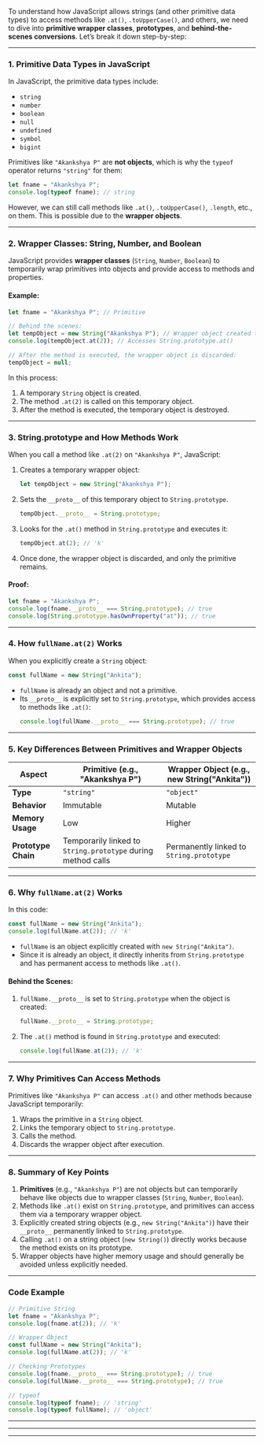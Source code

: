 To understand how JavaScript allows strings (and other primitive data types) to access methods like `.at()`, `.toUpperCase()`, and others, we need to dive into **primitive wrapper classes**, **prototypes**, and **behind-the-scenes conversions**. Let’s break it down step-by-step:

---

### **1. Primitive Data Types in JavaScript**
In JavaScript, the primitive data types include:
- `string`
- `number`
- `boolean`
- `null`
- `undefined`
- `symbol`
- `bigint`

Primitives like `"Akankshya P"` are **not objects**, which is why the `typeof` operator returns `"string"` for them:
```javascript
let fname = "Akankshya P";
console.log(typeof fname); // string
```

However, we can still call methods like `.at()`, `.toUpperCase()`, `.length`, etc., on them. This is possible due to the **wrapper objects**.

---

### **2. Wrapper Classes: String, Number, and Boolean**
JavaScript provides **wrapper classes** (`String`, `Number`, `Boolean`) to temporarily wrap primitives into objects and provide access to methods and properties.

#### Example:
```javascript
let fname = "Akankshya P"; // Primitive

// Behind the scenes:
let tempObject = new String("Akankshya P"); // Wrapper object created temporarily
console.log(tempObject.at(2)); // Accesses String.prototype.at()

// After the method is executed, the wrapper object is discarded:
tempObject = null;
```

In this process:
1. A temporary `String` object is created.
2. The method `.at(2)` is called on this temporary object.
3. After the method is executed, the temporary object is destroyed.

---

### **3. String.prototype and How Methods Work**
When you call a method like `.at(2)` on `"Akankshya P"`, JavaScript:
1. Creates a temporary wrapper object:
   ```javascript
   let tempObject = new String("Akankshya P");
   ```
2. Sets the `__proto__` of this temporary object to `String.prototype`.
   ```javascript
   tempObject.__proto__ = String.prototype;
   ```
3. Looks for the `.at()` method in `String.prototype` and executes it:
   ```javascript
   tempObject.at(2); // 'k'
   ```
4. Once done, the wrapper object is discarded, and only the primitive remains.

#### Proof:
```javascript
let fname = "Akankshya P";
console.log(fname.__proto__ === String.prototype); // true
console.log(String.prototype.hasOwnProperty("at")); // true
```

---

### **4. How `fullName.at(2)` Works**
When you explicitly create a `String` object:
```javascript
const fullName = new String("Ankita");
```
- `fullName` is already an object and not a primitive.
- Its `__proto__` is explicitly set to `String.prototype`, which provides access to methods like `.at()`:
   ```javascript
   console.log(fullName.__proto__ === String.prototype); // true
   ```

---

### **5. Key Differences Between Primitives and Wrapper Objects**
| **Aspect**             | **Primitive (e.g., "Akankshya P")** | **Wrapper Object (e.g., new String("Ankita"))** |
|-------------------------|-------------------------------------|------------------------------------------------|
| **Type**               | `"string"`                         | `"object"`                                     |
| **Behavior**           | Immutable                          | Mutable                                       |
| **Memory Usage**       | Low                                | Higher                                        |
| **Prototype Chain**    | Temporarily linked to `String.prototype` during method calls | Permanently linked to `String.prototype` |

---

### **6. Why `fullName.at(2)` Works**
In this code:
```javascript
const fullName = new String("Ankita");
console.log(fullName.at(2)); // 'k'
```
- `fullName` is an object explicitly created with `new String("Ankita")`.
- Since it is already an object, it directly inherits from `String.prototype` and has permanent access to methods like `.at()`.

#### Behind the Scenes:
1. `fullName.__proto__` is set to `String.prototype` when the object is created:
   ```javascript
   fullName.__proto__ = String.prototype;
   ```
2. The `.at()` method is found in `String.prototype` and executed:
   ```javascript
   console.log(fullName.at(2)); // 'k'
   ```

---

### **7. Why Primitives Can Access Methods**
Primitives like `"Akankshya P"` can access `.at()` and other methods because JavaScript temporarily:
1. Wraps the primitive in a `String` object.
2. Links the temporary object to `String.prototype`.
3. Calls the method.
4. Discards the wrapper object after execution.

---

### **8. Summary of Key Points**
1. **Primitives** (e.g., `"Akankshya P"`) are not objects but can temporarily behave like objects due to wrapper classes (`String`, `Number`, `Boolean`).
2. Methods like `.at()` exist on `String.prototype`, and primitives can access them via a temporary wrapper object.
3. Explicitly created string objects (e.g., `new String("Ankita")`) have their `__proto__` permanently linked to `String.prototype`.
4. Calling `.at()` on a string object (`new String()`) directly works because the method exists on its prototype.
5. Wrapper objects have higher memory usage and should generally be avoided unless explicitly needed.

---

### **Code Example**
```javascript
// Primitive String
let fname = "Akankshya P";
console.log(fname.at(2)); // 'k'

// Wrapper Object
const fullName = new String("Ankita");
console.log(fullName.at(2)); // 'k'

// Checking Prototypes
console.log(fname.__proto__ === String.prototype); // true
console.log(fullName.__proto__ === String.prototype); // true

// typeof
console.log(typeof fname); // 'string'
console.log(typeof fullName); // 'object'
```

---
---
---

